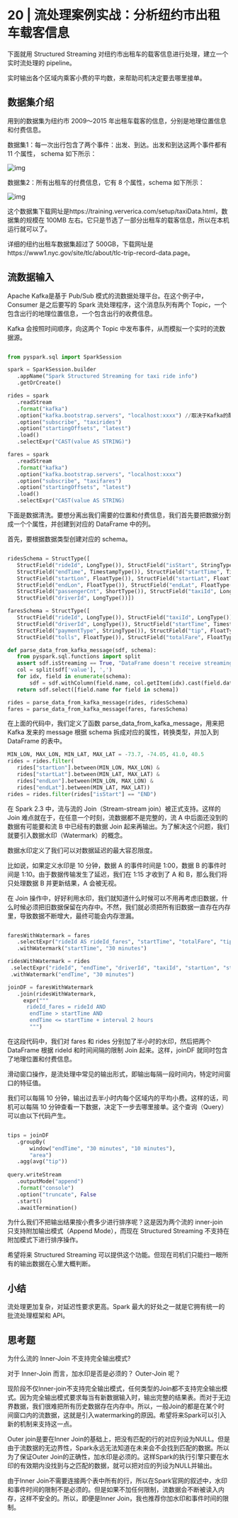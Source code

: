 # 20 | 流处理案例实战：分析纽约市出租车载客信息

下面就用 Structured Streaming 对纽约市出租车的载客信息进行处理，建立一个实时流处理的 pipeline。

实时输出各个区域内乘客小费的平均数，来帮助司机决定要去哪里接单。

## 数据集介绍

用到的数据集为纽约市 2009～2015 年出租车载客的信息，分别是地理位置信息和付费信息。

数据集1：每一次出行包含了两个事件：出发、到达。出发和到达这两个事件都有 11 个属性， schema 如下所示：

![img](https://static001.geekbang.org/resource/image/4a/90/4ae9c7d353925f84d36bf7280f2b5b90.jpg)

数据集2：所有出租车的付费信息，它有 8 个属性，schema 如下所示：

![img](https://static001.geekbang.org/resource/image/8e/de/8ef443617788243f4546116fffb40ede.jpg)

这个数据集下载网址是https://training.ververica.com/setup/taxiData.html，数据集的规模在 100MB 左右。它只是节选了一部分出租车的载客信息，所以在本机运行就可以了。

详细的纽约出租车数据集超过了 500GB，下载网址是https://www1.nyc.gov/site/tlc/about/tlc-trip-record-data.page。

## 流数据输入

Apache Kafka是基于 Pub/Sub 模式的流数据处理平台。在这个例子中，Consumer 是之后要写的 Spark 流处理程序，这个消息队列有两个 Topic，一个包含出行的地理位置信息，一个包含出行的收费信息。

Kafka 会按照时间顺序，向这两个 Topic 中发布事件，从而模拟一个实时的流数据源。

```Python

from pyspark.sql import SparkSession

spark = SparkSession.builder
   .appName("Spark Structured Streaming for taxi ride info")
   .getOrCreate()

rides = spark
   .readStream
   .format("kafka")
   .option("kafka.bootstrap.servers", "localhost:xxxx") //取决于Kafka的配置
   .option("subscribe", "taxirides")
   .option("startingOffsets", "latest")
   .load()
   .selectExpr("CAST(value AS STRING)")

fares = spark
   .readStream
   .format("kafka")
   .option("kafka.bootstrap.servers", "localhost:xxxx")
   .option("subscribe", "taxifares")
   .option("startingOffsets", "latest")
   .load()
   .selectExpr("CAST(value AS STRING)
```

下面是数据清洗。要想分离出我们需要的位置和付费信息，我们首先要把数据分割成一个个属性，并创建到对应的 DataFrame 中的列。

首先，要根据数据类型创建对应的 schema。

```Python

ridesSchema = StructType([
   StructField("rideId", LongType()), StructField("isStart", StringType()),
   StructField("endTime", TimestampType()), StructField("startTime", TimestampType()),
   StructField("startLon", FloatType()), StructField("startLat", FloatType()),
   StructField("endLon", FloatType()), StructField("endLat", FloatType()),
   StructField("passengerCnt", ShortType()), StructField("taxiId", LongType()),
   StructField("driverId", LongType())])

faresSchema = StructType([
   StructField("rideId", LongType()), StructField("taxiId", LongType()),
   StructField("driverId", LongType()), StructField("startTime", TimestampType()),
   StructField("paymentType", StringType()), StructField("tip", FloatType()),
   StructField("tolls", FloatType()), StructField("totalFare", FloatType())])

def parse_data_from_kafka_message(sdf, schema):
   from pyspark.sql.functions import split
   assert sdf.isStreaming == True, "DataFrame doesn't receive streaming data"
   col = split(sdf['value'], ',')
   for idx, field in enumerate(schema):
       sdf = sdf.withColumn(field.name, col.getItem(idx).cast(field.dataType))
   return sdf.select([field.name for field in schema])

rides = parse_data_from_kafka_message(rides, ridesSchema)
fares = parse_data_from_kafka_message(fares, faresSchema)
```

在上面的代码中，我们定义了函数 parse_data_from_kafka_message，用来把 Kafka 发来的 message 根据 schema 拆成对应的属性，转换类型，并加入到 DataFrame 的表中。

```Python
MIN_LON, MAX_LON, MIN_LAT, MAX_LAT = -73.7, -74.05, 41.0, 40.5
rides = rides.filter(
   rides["startLon"].between(MIN_LON, MAX_LON) &
   rides["startLat"].between(MIN_LAT, MAX_LAT) &
   rides["endLon"].between(MIN_LON, MAX_LON) &
   rides["endLat"].between(MIN_LAT, MAX_LAT))
rides = rides.filter(rides["isStart"] == "END")
```

在 Spark 2.3 中，流与流的 Join（Stream-stream join）被正式支持。这样的 Join 难点就在于，在任意一个时刻，流数据都不是完整的，流 A 中后面还没到的数据有可能要和流 B 中已经有的数据 Join 起来再输出。为了解决这个问题，我们就要引入数据水印（Watermark）的概念。

数据水印定义了我们可以对数据延迟的最大容忍限度。

比如说，如果定义水印是 10 分钟，数据 A 的事件时间是 1:00，数据 B 的事件时间是 1:10。由于数据传输发生了延迟，我们在 1:15 才收到了 A 和 B，那么我们将只处理数据 B 并更新结果，A 会被无视。

在 Join 操作中，好好利用水印，我们就知道什么时候可以不用再考虑旧数据，什么时候必须把旧数据保留在内存中。不然，我们就必须把所有旧数据一直存在内存里，导致数据不断增大，最终可能会内存泄漏。

```Python

faresWithWatermark = fares
   .selectExpr("rideId AS rideId_fares", "startTime", "totalFare", "tip")
   .withWatermark("startTime", "30 minutes")

ridesWithWatermark = rides
 .selectExpr("rideId", "endTime", "driverId", "taxiId", "startLon", "startLat", "endLon", "endLat")
 .withWatermark("endTime", "30 minutes")

joinDF = faresWithWatermark
   .join(ridesWithWatermark,
     expr("""
      rideId_fares = rideId AND
       endTime > startTime AND
       endTime <= startTime + interval 2 hours
       """)
```

在这段代码中，我们对 fares 和 rides 分别加了半小时的水印，然后把两个 DataFrame 根据 rideId 和时间间隔的限制 Join 起来。这样，joinDF 就同时包含了地理位置和付费信息。

滑动窗口操作，是流处理中常见的输出形式，即输出每隔一段时间内，特定时间窗口的特征值。

我们可以每隔 10 分钟，输出过去半小时内每个区域内的平均小费。这样的话，司机可以每隔 10 分钟查看一下数据，决定下一步去哪里接单。这个查询（Query）可以由以下代码产生。

```Python

tips = joinDF
   .groupBy(
       window("endTime", "30 minutes", "10 minutes"),
       "area")
   .agg(avg("tip"))
   
query.writeStream
   .outputMode("append")
   .format("console")
   .option("truncate", False
   .start()
   .awaitTermination()
```

为什么我们不把输出结果按小费多少进行排序呢？这是因为两个流的 inner-join 只支持附加输出模式（Append Mode），而现在 Structured Streaming 不支持在附加模式下进行排序操作。

希望将来 Structured Streaming 可以提供这个功能。但现在司机们只能扫一眼所有的输出数据在心里大概判断。

## 小结

流处理更加复杂，对延迟性要求更高。Spark 最大的好处之一就是它拥有统一的批流处理框架和 API。

## 思考题

为什么流的 Inner-Join 不支持完全输出模式?

对于 Inner-Join 而言，加水印是否是必须的？ Outer-Join 呢？

现阶段不仅Inner-join不支持完全输出模式，任何类型的Join都不支持完全输出模式。因为完全输出模式要求每当有新数据输入时，输出完整的结果表。而对于无边界数据，我们很难把所有历史数据存在内存中。所以，一般Join的都是在某个时间窗口内的流数据，这就是引入watermarking的原因。希望将来Spark可以引入新的机制来支持这一点。

Outer join是要在Inner Join的基础上，把没有匹配的行的对应列设为NULL。但是由于流数据的无边界性，Spark永远无法知道在未来会不会找到匹配的数据。所以为了保证Outer Join的正确性，加水印是必须的。这样Spark的执行引擎只要在水印的有效期内没找到与之匹配的数据，就可以把对应的列设为NULL并输出。

由于Inner Join不需要连接两个表中所有的行，所以在Spark官网的叙述中，水印和事件时间的限制不是必须的。但是如果不加任何限制，流数据会不断被读入内存，这样不安全的。所以，即便是Inner Join，我也推荐你加水印和事件时间的限制。